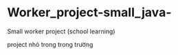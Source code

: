 # Worker_project-small_java-
Small worker project (school learning)

project nhỏ trong trong trường 
